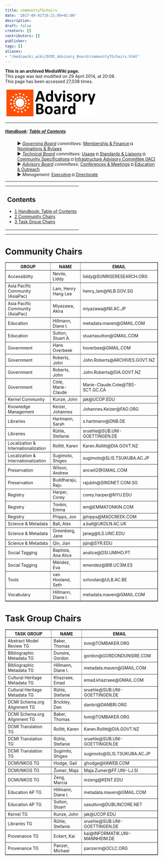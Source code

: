 ```yaml
---
title: communityTGchairs
date: '2017-09-01T16:21:09+01:00'
description: 
draft: false
creators: []
contributors: []
publisher: 
tags: []
aliases:
- "/mediawiki_wiki/DCMI_Advisory_Board/communityTGchairs.html"
---
```


 **This is an archived MediaWiki page.**  
This page was last modified on 29 April 2014, at 20:08.  
This page has been accessed 27,038 times.

[<img alt="Governing Board logo" src="/mediawiki_wiki/images/AB_logo.png" width="300" height="96">](/mediawiki_wiki/images/AB_logo.png)

* * *

##### [Handbook](/mediawiki_wiki/DCMI_Handbook): [Table of Contents](/mediawiki_wiki/DCMI_Handbook/) 
<dl>
<dd> ► <i><a href="/mediawiki_wiki/DCMI_Governing_Board.md" title="DCMI Governing Board">Governing Board</a> committees:</i> <a href="/mediawiki_wiki/DCMI_Governing_Board/finance.md" title="DCMI Governing Board/finance">Membership &amp; Finance</a> ◘ <a href="/mediawiki_wiki/DCMI_Governing_Board/nominations.md" title="DCMI Governing Board/nominations">Nominations &amp; Bylaws</a> 
</dd>
<dd> ► <i><a href="/mediawiki_wiki/DCMI_Technical_Board.md" title="DCMI Technical Board">Technical Board</a> committees:</i> <a href="/mediawiki_wiki/DCMI_Technical_Board/usage.md" title="DCMI Technical Board/usage">Usage</a> ◘ <a href="/mediawiki_wiki/DCMI_Technical_Board/standards.md" title="DCMI Technical Board/standards">Standards &amp; Liaisons</a> ◘ <a href="/mediawiki_wiki/DCMI_Technical_Board/specifications.md" title="DCMI Technical Board/specifications">Community Specifications</a> ◘ <a href="/mediawiki_wiki/DCMI_Technical_Board/infrastructure.md" title="DCMI Technical Board/infrastructure">Infrastructure Advisory Committee (IAC)</a>
</dd>
<dd> ► <i><a href="/mediawiki_wiki/DCMI_Advisory_Board.md" title="DCMI Advisory Board">Advisory Board</a> committees:</i> <a href="/mediawiki_wiki/DCMI_Advisory_Board/meetings.md" title="DCMI Advisory Board/meetings">Conferences &amp; Meetings</a> ◘ <a href="/mediawiki_wiki/DCMI_Advisory_Board/documentation.md" title="DCMI Advisory Board/documentation">Education &amp; Outreach</a>
</dd>
<dd> ► <i>Management:</i> <a href="/mediawiki_wiki/Exec_Committee.md" title="Exec Committee">Executive</a> ◘ <a href="/mediawiki_wiki/Exec_Committee/directorate.md" title="Exec Committee/directorate">Directorate</a>
</dd>
</dl>

* * *

<table id="toc" class="toc">
  <tr>
    <td>
      <div id="toctitle">
        <h2>Contents</h2>
      </div>
      <ul>
        <li class="toclevel-1"><a href="#Handbook:_Table_of_Contents"><span class="tocnumber">1</span> <span class="toctext">Handbook: Table of Contents</span></a></li>
        <li class="toclevel-1 tocsection-1"><a href="#Community_Chairs"><span class="tocnumber">2</span> <span class="toctext">Community Chairs</span></a></li>
        <li class="toclevel-1 tocsection-2"><a href="#Task_Group_Chairs"><span class="tocnumber">3</span> <span class="toctext">Task Group Chairs</span></a></li>
      </ul>
    </td>
  </tr>
</table>


* * *

# Community Chairs 
<table border="1" cellpadding="5">
  <tr>
    <th>GROUP</th>
    <th>NAME</th>
    <th>EMAIL</th>
  </tr>
  <tr>
    <td>Accessibility</td>
    <td>Nevile, Liddy</td>
    <td>liddy@SUNRISERESEARCH.ORG</td>
  </tr>
  <tr>
    <td>Asia Pacific Community (AsiaPac)</td>
    <td>Lam, Henry Hang Lee</td>
    <td>henry_lam@NLB.GOV.SG</td>
  </tr>
  <tr>
    <td>Asia Pacific Community (AsiaPac)</td>
    <td>Miyazawa, Akira</td>
    <td>miyazawa@NII.AC.JP</td>
  </tr>
  <tr>
    <td>Education</td>
    <td>Hillmann, Diane I.</td>
    <td>metadata.maven@GMAIL.COM</td>
  </tr>
  <tr>
    <td>Education</td>
    <td>Sutton, Stuart A.</td>
    <td>stuartasutton@GMAIL.COM</td>
  </tr>
  <tr>
    <td>Government</td>
    <td>Hans Overbeek</td>
    <td>hoverbee@GMAIL.COM</td>
  </tr>
  <tr>
    <td>Government</td>
    <td>Roberts, John</td>
    <td>John.Roberts@ARCHIVES.GOVT.NZ</td>
  </tr>
  <tr>
    <td>Government</td>
    <td>Roberts, John</td>
    <td>John.Roberts@DIA.GOVT.NZ</td>
  </tr>
  <tr>
    <td>Government</td>
    <td>Côté, Marie-Claude</td>
    <td>Marie-Claude.Cote@TBS-SCT.GC.CA</td>
  </tr>
  <tr>
    <td>Kernel Community</td>
    <td>Kunze, John</td>
    <td>jak@UCOP.EDU</td>
  </tr>
  <tr>
    <td>Knowledge Management</td>
    <td>Keizer, Johannes</td>
    <td>Johannes.Keizer@FAO.ORG</td>
  </tr>
  <tr>
    <td>Libraries</td>
    <td>Hartmann, Sarah</td>
    <td>s.hartmann@DNB.DE</td>
  </tr>
  <tr>
    <td>Libraries</td>
    <td>Rühle, Stefanie</td>
    <td>sruehle@SUB.UNI-GOETTINGEN.DE</td>
  </tr>
  <tr>
    <td>Localization &amp; Internationalization</td>
    <td>Rollitt, Karen</td>
    <td>Karen.Rollitt@DIA.GOVT.NZ</td>
  </tr>
  <tr>
    <td>Localization &amp; Internationalization</td>
    <td>Sugimoto, Shigeo</td>
    <td>sugimoto@SLIS.TSUKUBA.AC.JP</td>
  </tr>
  <tr>
    <td>Preservation</td>
    <td>Wilson, Andrew</td>
    <td>ancwil2@GMAIL.COM</td>
  </tr>
  <tr>
    <td>Preservation</td>
    <td>Buddharaju, Raju</td>
    <td>rajubln@SINGNET.COM.SG</td>
  </tr>
  <tr>
    <td>Registry</td>
    <td>Harper, Corey</td>
    <td>corey.harper@NYU.EDU</td>
  </tr>
  <tr>
    <td>Registry</td>
    <td>Tonkin, Emma</td>
    <td>em@EMMATONKIN.COM</td>
  </tr>
  <tr>
    <td>Registry</td>
    <td>Phipps, Jon</td>
    <td>jphipps@MADCREEK.COM</td>
  </tr>
  <tr>
    <td>Science &amp; Metadata</td>
    <td>Ball, Alex</td>
    <td>a.ball@UKOLN.AC.UK</td>
  </tr>
  <tr>
    <td>Science &amp; Metadata</td>
    <td>Greenberg, Jane</td>
    <td>janeg@ILS.UNC.EDU</td>
  </tr>
  <tr>
    <td>Science &amp; Metadata</td>
    <td>Qin, Jian</td>
    <td>jqin@SYR.EDU</td>
  </tr>
  <tr>
    <td>Social Tagging</td>
    <td>Baptista, Ana Alice</td>
    <td>analice@DSI.UMIHO.PT</td>
  </tr>
  <tr>
    <td>Social Tagging</td>
    <td>Méndez, Eva</td>
    <td>emendez@BIB.UC3M.ES</td>
  </tr>
  <tr>
    <td>Tools</td>
    <td>van Hooland, Seth</td>
    <td>svhoolan@ULB.AC.BE</td>
  </tr>
  <tr>
    <td>Vocabulary</td>
    <td>Hillmann, Diane I.</td>
    <td>metadata.maven@GMAIL.COM</td>
  </tr>
</table>

# Task Group Chairs 
<table border="1" cellpadding="5">
  <tr>
    <th>TASK GROUP</th>
    <th>NAME</th>
    <th>EMAIL</th>
  </tr>
  <tr>
    <td>Abstract Model Review TG</td>
    <td>Baker, Thomas</td>
    <td>tom@TOMBAKER.ORG</td>
  </tr>
  <tr>
    <td>Bibliographic Metadata TG</td>
    <td>Dunsire, Gordon</td>
    <td>gordon@GORDONDUNSIRE.COM</td>
  </tr>
  <tr>
    <td>Bibliographic Metadata TG</td>
    <td>Hillmann, Diane I.</td>
    <td>metadata.maven@GMAIL.COM</td>
  </tr>
  <tr>
    <td>Cultural Heritage Metadata TG</td>
    <td>Khazraee, Emad</td>
    <td>emad.khazraee@GMAIL.COM</td>
  </tr>
  <tr>
    <td>Cultural Heritage Metadata TG</td>
    <td>Rühle, Stefanie</td>
    <td>sruehle@SUB.UNI-GOETTINGEN.DE</td>
  </tr>
  <tr>
    <td>DCMI Schema.org Alignment TG</td>
    <td>Brickley, Dan</td>
    <td>danbri@DANBRI.ORG</td>
  </tr>
  <tr>
    <td>DCMI Schema.org Alignment TG</td>
    <td>Baker, Thomas</td>
    <td>tom@TOMBAKER.ORG</td>
  </tr>
  <tr>
    <td>DCMI Translation TG</td>
    <td>Rollitt, Karen</td>
    <td>Karen.Rollitt@DIA.GOVT.NZ</td>
  </tr>
  <tr>
    <td>DCMI Translation TG</td>
    <td>Rühle, Stefanie</td>
    <td>sruehle@SUB.UNI-GOETTINGEN.DE</td>
  </tr>
  <tr>
    <td>DCMI Translation TG</td>
    <td>Sugimito, Shigeo</td>
    <td>sugimoto@SLIS.TSUKUBA.AC.JP</td>
  </tr>
  <tr>
    <td>DCMI/NKOS TG</td>
    <td>Hodge, Gail</td>
    <td>ghodge@IIAWEB.COM</td>
  </tr>
  <tr>
    <td>DCMI/NKOS TG</td>
    <td>Žumer, Maja</td>
    <td>Maja.Zumer@FF.UNI-LJ.SI</td>
  </tr>
  <tr>
    <td>DCMI/NKOS TG</td>
    <td>Zeng, Marcia</td>
    <td>mzeng@KENT.EDU</td>
  </tr>
  <tr>
    <td>Education AP TG</td>
    <td>Hillmann, Diane I.</td>
    <td>metadata.maven@GMAIL.COM</td>
  </tr>
  <tr>
    <td>Education AP TG</td>
    <td>Sutton, Stuart</td>
    <td>sasutton@DUBLINCORE.NET</td>
  </tr>
  <tr>
    <td>Kernel TG</td>
    <td>Kunze, John</td>
    <td>jak@UCOP.EDU</td>
  </tr>
  <tr>
    <td>Libraries TG</td>
    <td>Rühle, Stefanie</td>
    <td>sruehle@SUB.UNI-GOETTINGEN.DE</td>
  </tr>
  <tr>
    <td>Provenance TG</td>
    <td>Eckert, Kai</td>
    <td>kai@INFORMATIK.UNI-MANNHEIM.DE</td>
  </tr>
  <tr>
    <td>Provenance TG</td>
    <td>Panzer, Michael</td>
    <td>panzerm@OCLC.ORG</td>
  </tr>
</table>

